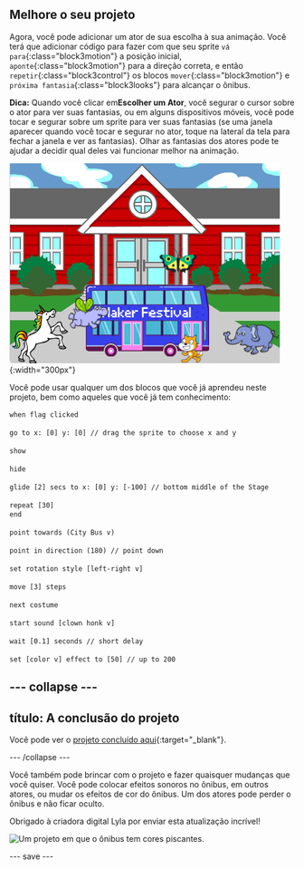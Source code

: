 ## Melhore o seu projeto

Agora, você pode adicionar um ator de sua escolha à sua animação. Você terá que adicionar código para fazer com que seu sprite `vá para`{:class="block3motion"} a posição inicial, `aponte`{:class="block3motion"} para a direção correta, e então `repetir`{:class="block3control"} os blocos `mover`{:class="block3motion"} e `próxima fantasia`{:class="block3looks"} para alcançar o ônibus.

**Dica:** Quando você clicar em**Escolher um Ator**, você segurar o cursor sobre o ator para ver suas fantasias, ou em alguns dispositivos móveis, você pode tocar e segurar sobre um sprite para ver suas fantasias (se uma janela aparecer quando você tocar e segurar no ator, toque na lateral da tela para fechar a janela e ver as fantasias). Olhar as fantasias dos atores pode te ajudar a decidir qual deles vai funcionar melhor na animação.

![Outros atores se aproximando de um ônibus com o texto "Maker Festival".](images/bus-upgrade.png){:width="300px"}

Você pode usar qualquer um dos blocos que você já aprendeu neste projeto, bem como aqueles que você já tem conhecimento:

```blocks3
when flag clicked

go to x: [0] y: [0] // drag the sprite to choose x and y

show

hide

glide [2] secs to x: [0] y: [-100] // bottom middle of the Stage

repeat [30]
end

point towards (City Bus v)

point in direction (180) // point down

set rotation style [left-right v]

move [3] steps

next costume

start sound [clown honk v]

wait [0.1] seconds // short delay

set [color v] effect to [50] // up to 200
```

--- collapse ---
---
título: A conclusão do projeto
---

Você pode ver o [projeto concluído aqui](https://scratch.mit.edu/projects/724160134/){:target="_blank"}.

--- /collapse ---

Você também pode brincar com o projeto e fazer quaisquer mudanças que você quiser. Você pode colocar efeitos sonoros no ônibus, em outros atores, ou mudar os efeitos de cor do ônibus. Um dos atores pode perder o ônibus e não ficar oculto.

Obrigado à criadora digital Lyla por enviar esta atualização incrível!

![Um projeto em que o ônibus tem cores piscantes.](images/Lyla-bus.gif)

--- save ---
